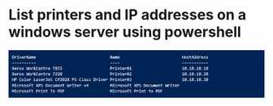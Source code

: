 # List printers and IP addresses on a windows server using powershell

![Alt text](screenshot01.png?raw=true "Optional Title")
